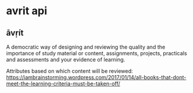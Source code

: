 # avrit api  

## āvṛít     
A democratic way of designing and reviewing the quality and the importance of study material or content, assignments, projects, practicals and assessments and your evidence of learning.   

Attributes based on which content will be reviewed:    
https://iambrainstorming.wordpress.com/2017/01/14/all-books-that-dont-meet-the-learning-criteria-must-be-taken-off/  
